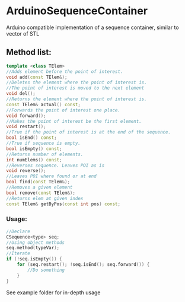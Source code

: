 # ArduinoSequenceContainer
Arduino compatible implementation of a sequence container, similar to vector of STL

## Method list:

```c++
template <class TElem>
//Adds element before the point of interest.
void add(const TElem&);
//Deletes the element where the point of interest is. 
//The point of interest is moved to the next element
void del();
//Returns the element where the point of interest is.
const TElem& actual() const;
//Forwards the point of interest one place.
void forward();
//Makes the point of interest be the first element.
void restart();
//True if the point of interest is at the end of the sequence.
bool isEnd() const;
//True if sequence is empty.
bool isEmpty() const;
//Returns number of elements.
int numElems() const; 
//Reverses sequence. Leaves POI as is
void reverse();
//Leaves POI where found or at end
bool find(const TElem&);
//Removes a given element
bool remove(const TElem&);
//Returns elem at given index
const TElem& getByPos(const int pos) const;

```

### Usage:

```c++
//Declare
CSequence<type> seq;
//Using object methods
seq.method(typeVar);
//Iterate
if (!seq.isEmpty()) {
	for (seq.restart(); !seq.isEnd(); seq.forward()) {
    	//Do something
  	}
}
```

See example folder for in-depth usage
